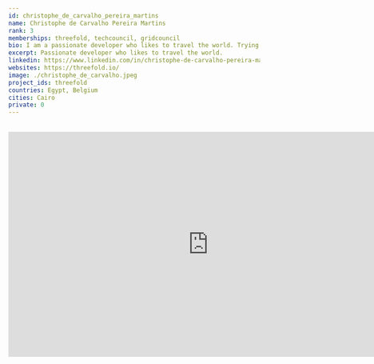 ```yaml
---
id: christophe_de_carvalho_pereira_martins
name: Christophe de Carvalho Pereira Martins
rank: 3
memberships: threefold, techcouncil, gridcouncil
bio: I am a passionate developer who likes to travel the world. Trying to improve the world around me using technology is one of my goals. I believe the web needs to evolve into a more decentralized and fair network. I've been involved with the development of the threefold ecosystem since it's creation and I'm contributing to the technical side of things on a daily basis.
excerpt: Passionate developer who likes to travel the world.
linkedin: https://www.linkedin.com/in/christophe-de-carvalho-pereira-martins-919504a1/
websites: https://threefold.io/
image: ./christophe_de_carvalho.jpeg
project_ids: threefold
countries: Egypt, Belgium
cities: Cairo
private: 0
---
```


<BR>

<iframe src="https://player.vimeo.com/video/439206240" width="800" height="450" frameborder="0" allow="autoplay; fullscreen" allowfullscreen></iframe>

<BR>
